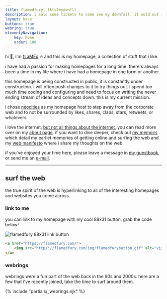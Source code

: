 ```yaml
---
title: flamedfury, tkts2mydwnfll
description: i sold some tickets to come see my downfall. it sold out in minutes.
layout: base
buttons: true
webring: true
eleventyNavigation:
    key: home
    order: 100
---
```


hi 👋, i'm [fLaMEd](about.html) 🔥 and this is my homepage, a collection of stuff that i like.

i have had a passion for making homepages for a long time. there's always been a time in my life where i have had a homepage in one form or another.

this homepage is being constructed in public, it is constantly under construction. i will often push changes to it to try things out. i spend too much time coding and configuring and need to focus on writing the never ending stream of ideas and concepts down. this is my current mission.

i chose [neocities](https://neocities.org) as my homepage host to step away from the corporate web and to not be surrounded by likes, shares, claps, stars, retweets, or whatevers.

i love the internet, [but not all things about the internet](manifesto.html), you can read more over on my [about page](about.html). if you want to dive deeper, check out [my memoirs](memoirs.html) which detail my earliet memories of getting online and surfing the web and my [web manifesto](manifesto.html) where i share  my thoughts on the web.

if you've enjoyed your time here, please leave a message in [my guestbook](https://guestbook.flamedfury.com), or send me an [e-mail](mailto:flamed@flamedfury.com).

---

## surf the web

the true spirit of the web is hyperlinking to all of the interesting homepages and websites you come across.

### link to me
you can link to my homepage with my cool 88x31 button, grab the code below!

![flamedfury 88x31 link button](../img/flamedfurybutton.gif#center "visit flamedfury now!")

``` html
<a href="https://flamedfury.com/">
    <img src="https://flamedfury.com/img/flamedfurybutton.gif" alt="visit flamedfury now!" />
</a>
```

### webrings
webrings were a fun part of the web back in the 90s and 2000s. here are a few that i've recently joined, take the time to surf around them.

{% include "partials/_webrings.njk" %}
